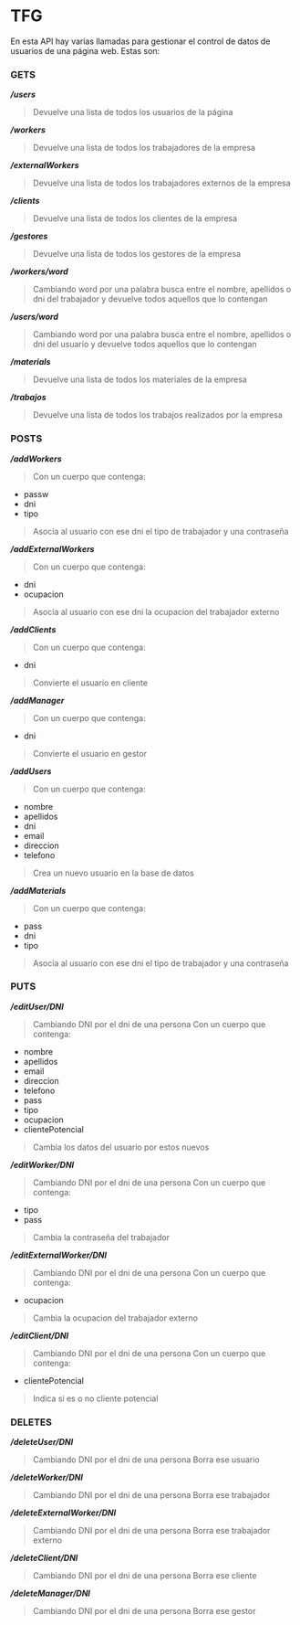 # TFG
En esta API hay varias llamadas para gestionar el control de datos de usuarios de una página web. Estas son:

### GETS
**_/users_**
>Devuelve una lista de todos los usuarios de la página

**_/workers_**
>Devuelve una lista de todos los trabajadores de la empresa

**_/externalWorkers_**
>Devuelve una lista de todos los trabajadores externos de la empresa

**_/clients_**
>Devuelve una lista de todos los clientes de la empresa

**_/gestores_**
>Devuelve una lista de todos los gestores de la empresa

**_/workers/word_**
>Cambiando word por una palabra busca entre el nombre, apellidos o dni del trabajador y devuelve todos aquellos que lo contengan

**_/users/word_**
>Cambiando word por una palabra busca entre el nombre, apellidos o dni del usuario y devuelve todos aquellos que lo contengan

**_/materials_**
>Devuelve una lista de todos los materiales de la empresa

**_/trabajos_**
>Devuelve una lista de todos los trabajos realizados por la empresa


### POSTS
**_/addWorkers_**
>Con un cuerpo que contenga: 
- passw
- dni
- tipo
>Asocia al usuario con ese dni el tipo de trabajador y una contraseña

**_/addExternalWorkers_**
>Con un cuerpo que contenga: 
- dni
- ocupacion
>Asocia al usuario con ese dni la ocupacion del trabajador externo

**_/addClients_**
>Con un cuerpo que contenga: 
- dni
>Convierte el usuario en cliente

**_/addManager_**
>Con un cuerpo que contenga: 
- dni
>Convierte el usuario en gestor

**_/addUsers_**
>Con un cuerpo que contenga: 
- nombre
- apellidos
- dni
- email
- direccion
- telefono
>Crea un nuevo usuario en la base de datos

**_/addMaterials_**
>Con un cuerpo que contenga: 
- pass
- dni
- tipo
>Asocia al usuario con ese dni el tipo de trabajador y una contraseña

### PUTS
**_/editUser/DNI_**
>Cambiando DNI por el dni de una persona
>Con un cuerpo que contenga: 
- nombre
- apellidos
- email
- direccion
- telefono
- pass
- tipo
- ocupacion
- clientePotencial
>Cambia los datos del usuario por estos nuevos

**_/editWorker/DNI_**
>Cambiando DNI por el dni de una persona
>Con un cuerpo que contenga: 
- tipo
- pass
>Cambia la contraseña del trabajador

**_/editExternalWorker/DNI_**
>Cambiando DNI por el dni de una persona
>Con un cuerpo que contenga: 
- ocupacion
>Cambia la ocupacion del trabajador externo

**_/editClient/DNI_**
>Cambiando DNI por el dni de una persona
>Con un cuerpo que contenga: 
- clientePotencial
>Indica si es o no cliente potencial

### DELETES
**_/deleteUser/DNI_**
>Cambiando DNI por el dni de una persona
>Borra ese usuario

**_/deleteWorker/DNI_**
>Cambiando DNI por el dni de una persona
>Borra ese trabajador

**_/deleteExternalWorker/DNI_**
>Cambiando DNI por el dni de una persona
>Borra ese trabajador externo

**_/deleteClient/DNI_**
>Cambiando DNI por el dni de una persona
>Borra ese cliente

**_/deleteManager/DNI_**
>Cambiando DNI por el dni de una persona
>Borra ese gestor
